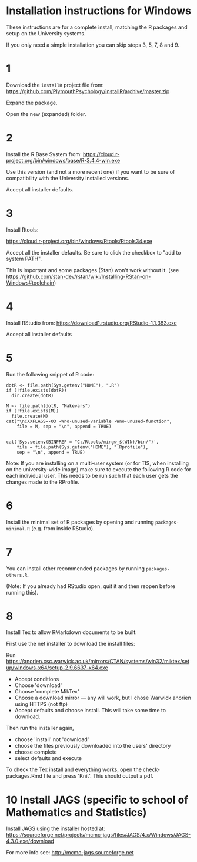 
# Installation instructions for Windows


These instructions are for a complete install, matching the R packages and setup on the University systems.

If you only need a simple installation you can skip steps 3, 5, 7, 8 and 9.



# 1

Download the `installR` project file from: https://github.com/PlymouthPsychology/installR/archive/master.zip 

Expand the package. 

Open the new (expanded) folder.


# 2

Install the R Base System from: https://cloud.r-project.org/bin/windows/base/R-3.4.4-win.exe

Use this version (and not a more recent one) if you want to be sure of compatibility with the University installed versions.

Accept all installer defaults.



# 3

Install Rtools:

https://cloud.r-project.org/bin/windows/Rtools/Rtools34.exe

Accept all the installer defaults. Be sure to click the checkbox to "add to system PATH". 

This is important and some packages (Stan) won't work without it. (see https://github.com/stan-dev/rstan/wiki/Installing-RStan-on-Windows#toolchain)



# 4

Install RStudio from:  https://download1.rstudio.org/RStudio-1.1.383.exe

Accept all installer defaults



# 5 

Run the following snippet of R code:


```
dotR <- file.path(Sys.getenv("HOME"), ".R")
if (!file.exists(dotR)) 
  dir.create(dotR)
  
M <- file.path(dotR, "Makevars")
if (!file.exists(M)) 
  file.create(M)
cat("\nCXXFLAGS=-O3 -Wno-unused-variable -Wno-unused-function", 
    file = M, sep = "\n", append = TRUE)


cat('Sys.setenv(BINPREF = "C:/Rtools/mingw_$(WIN)/bin/")',
    file = file.path(Sys.getenv("HOME"), ".Rprofile"), 
    sep = "\n", append = TRUE)
```


Note: If you are installing on a multi-user system (or for TIS, when installing on the university-wide image) make sure to execute the following R code for each individual user. This needs to be run such that each user gets the changes made to the RProfile.




# 6

Install the minimal set of R packages by opening and running `packages-minimal.R` (e.g. from inside RStudio).



# 7

You can install other recommended packages by running `packages-others.R`.

(Note: If you already had RStudio open, quit it and then reopen before running this).





# 8

Install Tex to allow RMarkdown documents to be built:

First use the net installer to download the install files:

Run https://anorien.csc.warwick.ac.uk/mirrors/CTAN/systems/win32/miktex/setup/windows-x64/setup-2.9.6637-x64.exe

- Accept conditions
- Choose 'download'
- Choose 'complete MikTex'
- Choose a download mirror — any will work, but I chose Warwick anorien using HTTPS (not ftp)
- Accept defaults and choose install. This will take some time to download.


Then run the installer again, 

- choose 'install' not 'download'
- choose the files previously downloaded into the users' directory
- choose complete
- select defaults and execute


To check the Tex install and everything works, open the check-packages.Rmd file and press 'Knit'. This should output a pdf.




# 10 Install JAGS (specific to school of Mathematics and Statistics)

Install JAGS using the installer hosted at: <https://sourceforge.net/projects/mcmc-jags/files/JAGS/4.x/Windows/JAGS-4.3.0.exe/download>

For more info see: http://mcmc-jags.sourceforge.net





